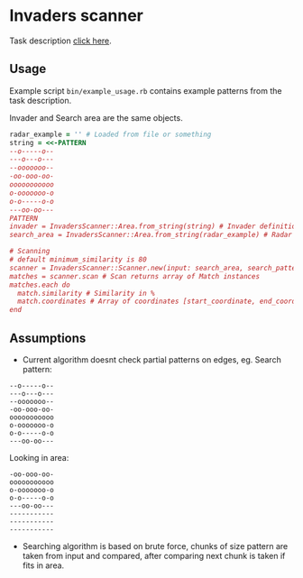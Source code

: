 # Invaders scanner

Task description [click here](ASSIGNMENT.md).

## Usage

Example script `bin/example_usage.rb` contains example patterns from the task description.

Invader and Search area are the same objects.

```ruby
radar_example = '' # Loaded from file or something
string = <<-PATTERN
--o-----o--
---o---o---
--ooooooo--
-oo-ooo-oo-
ooooooooooo
o-ooooooo-o
o-o-----o-o
---oo-oo---
PATTERN 
invader = InvadersScanner::Area.from_string(string) # Invader definition
search_area = InvadersScanner::Area.from_string(radar_example) # Radar example definition

# Scanning
# default minimum_similarity is 80 
scanner = InvadersScanner::Scanner.new(input: search_area, search_pattern: invader, minimum_similarity: 70)
matches = scanner.scan # Scan returns array of Match instances
matches.each do
  match.similarity # Similarity in %
  match.coordinates # Array of coordinates [start_coordinate, end_coordinate]
end
```

## Assumptions

- Current algorithm doesnt check partial patterns on edges, eg.
Search pattern:
```
--o-----o--
---o---o---
--ooooooo--
-oo-ooo-oo-
ooooooooooo
o-ooooooo-o
o-o-----o-o
---oo-oo---
```
Looking in area:
```
-oo-ooo-oo-
ooooooooooo
o-ooooooo-o
o-o-----o-o
---oo-oo---
-----------
-----------
-----------
```
- Searching algorithm is based on brute force, chunks of size pattern are taken from input
and compared, after comparing next chunk is taken if fits in area.
  
